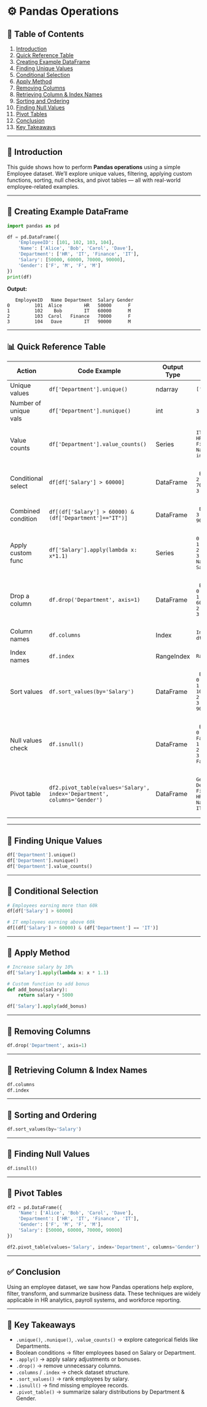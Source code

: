 # ⚙️ Pandas Operations

## 📑 Table of Contents

1. [Introduction](#-introduction)
2. [Quick Reference Table](#-quick-reference-table)
3. [Creating Example DataFrame](#-creating-example-dataframe)
4. [Finding Unique Values](#-finding-unique-values)
5. [Conditional Selection](#-conditional-selection)
6. [Apply Method](#-apply-method)
7. [Removing Columns](#-removing-columns)
8. [Retrieving Column & Index Names](#-retrieving-column--index-names)
9. [Sorting and Ordering](#-sorting-and-ordering)
10. [Finding Null Values](#-finding-null-values)
11. [Pivot Tables](#-pivot-tables)
12. [Conclusion](#-conclusion)
13. [Key Takeaways](#-key-takeaways)

---

## 🔹 Introduction

This guide shows how to perform **Pandas operations** using a simple Employee dataset.
We’ll explore unique values, filtering, applying custom functions, sorting, null checks, and pivot tables — all with real-world employee-related examples.

---
## 🔹 Creating Example DataFrame

```python
import pandas as pd

df = pd.DataFrame({
    'EmployeeID': [101, 102, 103, 104],
    'Name': ['Alice', 'Bob', 'Carol', 'Dave'],
    'Department': ['HR', 'IT', 'Finance', 'IT'],
    'Salary': [50000, 60000, 70000, 90000],
    'Gender': ['F', 'M', 'F', 'M']
})
print(df)
```

**Output:**

```
   EmployeeID   Name Department  Salary Gender
0         101  Alice        HR   50000      F
1         102    Bob        IT   60000      M
2         103  Carol   Finance   70000      F
3         104   Dave        IT   90000      M
```
---
## 📊 Quick Reference Table

| Action                | Code Example                                                             | Output Type | Example Output                                                                                                                                                                                                              |
| --------------------- | ------------------------------------------------------------------------ | ----------- | --------------------------------------------------------------------------------------------------------------------------------------------------------------------------------------------------------------------------- |
| Unique values         | `df['Department'].unique()`                                              | ndarray     | <pre>\['HR' 'IT' 'Finance']</pre>                                                                                                                                                                                           |
| Number of unique vals | `df['Department'].nunique()`                                             | int         | <pre>3</pre>                                                                                                                                                                                                                |
| Value counts          | `df['Department'].value_counts()`                                        | Series      | <pre>IT         2<br>HR         1<br>Finance    1<br>Name: Department, dtype: int64</pre>                                                                                                                                   |
| Conditional select    | `df[df['Salary'] > 60000]`                                               | DataFrame   | <pre>   EmployeeID   Name Department  Salary<br>2           103  Carol    Finance   70000<br>3           104   Dave        IT   90000</pre>                                                                                 |
| Combined condition    | `df[(df['Salary'] > 60000) & (df['Department']=="IT")]`                  | DataFrame   | <pre>   EmployeeID  Name Department  Salary<br>3          104  Dave        IT   90000</pre>                                                                                                                                 |
| Apply custom func     | `df['Salary'].apply(lambda x: x*1.1)`                                    | Series      | <pre>0    55000.0<br>1    66000.0<br>2    77000.0<br>3    99000.0<br>Name: Salary, dtype: float64</pre>                                                                                                                     |
| Drop a column         | `df.drop('Department', axis=1)`                                          | DataFrame   | <pre>   EmployeeID   Name  Salary<br>0         101   Alice   50000<br>1         102     Bob   60000<br>2         103   Carol   70000<br>3         104    Dave   90000</pre>                                                 |
| Column names          | `df.columns`                                                             | Index       | <pre>Index(\['EmployeeID', 'Name', 'Department', 'Salary'], dtype='object')</pre>                                                                                                                                           |
| Index names           | `df.index`                                                               | RangeIndex  | <pre>RangeIndex(start=0, stop=4, step=1)</pre>                                                                                                                                                                              |
| Sort values           | `df.sort_values(by='Salary')`                                            | DataFrame   | <pre>   EmployeeID   Name Department  Salary<br>0         101  Alice        HR   50000<br>1         102    Bob        IT   60000<br>2         103  Carol   Finance   70000<br>3         104   Dave        IT   90000</pre>  |
| Null values check     | `df.isnull()`                                                            | DataFrame   | <pre>   EmployeeID   Name  Department  Salary<br>0      False  False      False   False<br>1      False  False      False   False<br>2      False  False      False   False<br>3      False  False      False   False</pre> |
| Pivot table           | `df2.pivot_table(values='Salary', index='Department', columns='Gender')` | DataFrame   | <pre>Gender       F      M<br>Department             <br>Finance   70000.0    NaN<br>HR        50000.0    NaN<br>IT           NaN  75000.0</pre>                                                                            |

---

## 🔹 Finding Unique Values

```python
df['Department'].unique()
df['Department'].nunique()
df['Department'].value_counts()
```

---

## 🔹 Conditional Selection

```python
# Employees earning more than 60k
df[df['Salary'] > 60000]

# IT employees earning above 60k
df[(df['Salary'] > 60000) & (df['Department'] == 'IT')]
```

---

## 🔹 Apply Method

```python
# Increase salary by 10%
df['Salary'].apply(lambda x: x * 1.1)

# Custom function to add bonus
def add_bonus(salary):
    return salary + 5000

df['Salary'].apply(add_bonus)
```

---

## 🔹 Removing Columns

```python
df.drop('Department', axis=1)
```

---

## 🔹 Retrieving Column & Index Names

```python
df.columns
df.index
```

---

## 🔹 Sorting and Ordering

```python
df.sort_values(by='Salary')
```

---

## 🔹 Finding Null Values

```python
df.isnull()
```

---

## 🔹 Pivot Tables

```python
df2 = pd.DataFrame({
    'Name': ['Alice', 'Bob', 'Carol', 'Dave'],
    'Department': ['HR', 'IT', 'Finance', 'IT'],
    'Gender': ['F', 'M', 'F', 'M'],
    'Salary': [50000, 60000, 70000, 90000]
})

df2.pivot_table(values='Salary', index='Department', columns='Gender')
```

---

## ✅ Conclusion

Using an employee dataset, we saw how Pandas operations help explore, filter, transform, and summarize business data. These techniques are widely applicable in HR analytics, payroll systems, and workforce reporting.

---

## 📝 Key Takeaways

* `.unique()`, `.nunique()`, `.value_counts()` → explore categorical fields like Departments.
* Boolean conditions → filter employees based on Salary or Department.
* `.apply()` → apply salary adjustments or bonuses.
* `.drop()` → remove unnecessary columns.
* `.columns` / `.index` → check dataset structure.
* `.sort_values()` → rank employees by salary.
* `.isnull()` → find missing employee records.
* `.pivot_table()` → summarize salary distributions by Department & Gender.
